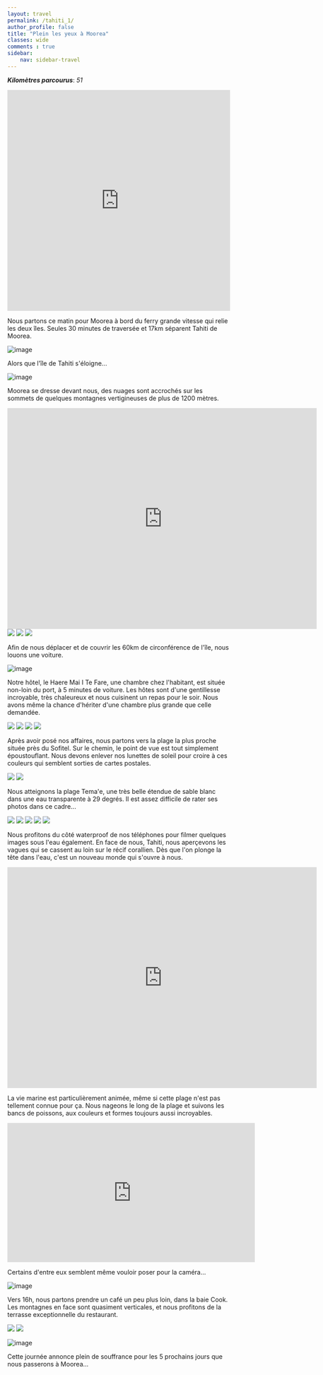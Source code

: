 ```yaml
---
layout: travel
permalink: /tahiti_1/
author_profile: false
title: "Plein les yeux à Moorea"
classes: wide
comments : true
sidebar:
    nav: sidebar-travel
---
```


<!-- jQuery 1.8 or later, 33 KB -->
<script src="https://ajax.googleapis.com/ajax/libs/jquery/1.11.1/jquery.min.js"></script>

<!-- Fotorama from CDNJS, 19 KB -->
<link  href="https://cdnjs.cloudflare.com/ajax/libs/fotorama/4.6.4/fotorama.css" rel="stylesheet">
<script src="https://cdnjs.cloudflare.com/ajax/libs/fotorama/4.6.4/fotorama.js"></script>

***Kilomètres parcourus***: *51*


<iframe src="https://www.google.com/maps/d/u/0/embed?mid=1XSUCtudIFmrv66w-XrI1ytf0Z8AjBNaU" width="100%" height="500" frameBorder="0"></iframe>

<br>

Nous partons ce matin pour Moorea à bord du ferry grande vitesse qui relie les deux îles. Seules 30 minutes de traversée et 17km séparent Tahiti de Moorea.

![image](https://drive.google.com/uc?id=1Aw1_vHBxF_JFuO_s1qW1Y8TraUxnJjHM)

Alors que l'île de Tahiti s'éloigne... 

![image](https://drive.google.com/uc?id=1yphG2Mv1h9eygN26pznuMDp_-Cwi5h9d)

Moorea se dresse devant nous, des nuages sont accrochés sur les sommets de quelques montagnes vertigineuses de plus de 1200 mètres.

<iframe width="700" height="500" src="https://www.youtube.com/embed/Nt8CSmCOUCs" frameborder="0" allow="accelerometer; autoplay; encrypted-media; gyroscope; picture-in-picture" allowfullscreen></iframe>

<br>

<div class="fotorama">
  <img src="https://drive.google.com/uc?id=19tbWOOCyleHRmPC8Fm8HcBvll2sqsOxQ">
  <img src="https://drive.google.com/uc?id=1ASncChP9_gC_ceDGW2GrZEp5HpmS3hHz">
  <img src="https://drive.google.com/uc?id=1hqiGW0QRAhI9B0wvBV7Aa1y09aTzlqA6">
</div>

Afin de nous déplacer et de couvrir les 60km de circonférence de l'île, nous louons une voiture.

![image](https://drive.google.com/uc?id=12Q4hi6NB5QY99C2gjmEzzMymwzjaKXjz)

Notre hôtel, le Haere Mai I Te Fare, une chambre chez l'habitant, est située non-loin du port, à 5 minutes de voiture. Les hôtes sont d'une gentillesse incroyable, très chaleureux et nous cuisinent un repas pour le soir. Nous avons même la chance d'hériter d'une chambre plus grande que celle demandée. 

<div class="fotorama">
  <img src="https://drive.google.com/uc?id=1FtgRzcuf5EHEAgz3hgwORjqCs_EOrlGe">
  <img src="https://drive.google.com/uc?id=1_g-SfrTJgWkUhWp36G04wNRvXH6wqRH4">
  <img src="https://drive.google.com/uc?id=1MWc1MreY0Hd9U-Jb74v6bak9mNDAZqsb">
  <img src="https://drive.google.com/uc?id=1ovVfbycayXj_Bp25kjU_DaZMo3EzTZ6L">
</div>

Après avoir posé nos affaires, nous partons vers la plage la plus proche située près du Sofitel. Sur le chemin, le point de vue est tout simplement époustouflant. Nous devons enlever nos lunettes de soleil pour croire à ces couleurs qui semblent sorties de cartes postales. 

<div class="fotorama">
  <img src="https://drive.google.com/uc?id=17bkDYJ1vp7XDzhoLTM_6Zr9rSXDQnpGN">
  <img src="https://drive.google.com/uc?id=1JWOpN22xcm4BMFEzwV8yV1Ll6xox5fRF">
</div>

Nous atteignons la plage Tema'e, une très belle étendue de sable blanc dans une eau transparente à 29 degrés. Il est assez difficile de rater ses photos dans ce cadre...

<div class="fotorama">
  <img src="https://drive.google.com/uc?id=1ONteNxJqiP0ZOn3EL1WKDFQkVi8vc0Ek">
  <img src="https://drive.google.com/uc?id=1_-UEdMgIHKueMycp2fpCLGMhiqXvfWqk">
  <img src="https://drive.google.com/uc?id=1s4xywQqsCa4EVLgCbwbbEjo8WBUzB3J-">
  <img src="https://drive.google.com/uc?id=1gs8d5RUZodGrNSlmThxuLlb6r7m9fMaD">
  <img src="https://drive.google.com/uc?id=18akfR9e_s0Imp_QZlWgOa2bxYTJS5noH">
</div>

Nous profitons du côté waterproof de nos téléphones pour filmer quelques images sous l'eau également. En face de nous, Tahiti, nous aperçevons les vagues qui se cassent au loin sur le récif corallien. Dès que l'on plonge la tête dans l'eau, c'est un nouveau monde qui s'ouvre à nous. 

<iframe width="700" height="500" src="https://www.youtube.com/embed/sQf18Vk-HUg" frameborder="0" allow="accelerometer; autoplay; encrypted-media; gyroscope; picture-in-picture" allowfullscreen></iframe>

<br>

La vie marine est particulièrement animée, même si cette plage n'est pas tellement connue pour ça. Nous nageons le long de la plage et suivons les bancs de poissons, aux couleurs et formes toujours aussi incroyables.

<iframe width="560" height="315" src="https://www.youtube.com/embed/ffqFB7qnPnQ" frameborder="0" allow="accelerometer; autoplay; encrypted-media; gyroscope; picture-in-picture" allowfullscreen></iframe>

<br>

Certains d'entre eux semblent même vouloir poser pour la caméra...

![image](https://drive.google.com/uc?id=1i43BC2BPc0uwE8WBtI36l-_rwFp687MA)

Vers 16h, nous partons prendre un café un peu plus loin, dans la baie Cook. Les montagnes en face sont quasiment verticales, et nous profitons de la terrasse exceptionnelle du restaurant.

<div class="fotorama">
  <img src="https://drive.google.com/uc?id=1VHl2vKxc5UtmjC6LLmtMZK-GaL2M4ctt">
  <img src="https://drive.google.com/uc?id=1T1kVgxAb7S-8faIiwQPv1RAEYl6W1yaT">
</div>

![image](https://drive.google.com/uc?id=1ZmnpkQGHrB9bS9ebDXhEhpqAABU8jgS9)

Cette journée annonce plein de souffrance pour les 5 prochains jours que nous passerons à Moorea...
